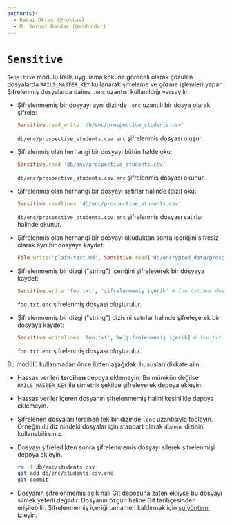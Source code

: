 ```yaml
---
author(s):
  - Recai Oktaş (@roktas)
  - M. Serhat Dündar (@msdundar)
---
```


`Sensitive`
===========

`Sensitive` modülü Rails uygulama köküne göreceli olarak çözülen dosyalarda
`RAILS_MASTER_KEY` kullanarak şifreleme ve çözme işlemleri yapar. Şifrelenmiş
dosyalarda daima `.enc` uzantısı kullanıldığı varsayılır.

- Şifrelenmemiş bir dosyayı aynı dizinde `.enc` uzantılı bir dosya olarak şifrele:

  ```ruby
  Sensitive.read_write 'db/enc/prospective_students.csv'
  ```

  `db/enc/prospective_students.csv.enc` şifrelenmiş dosyası oluşur.

- Şifrelenmiş olan herhangi bir dosyayı bütün halde oku:

  ```ruby
  Sensitive.read 'db/enc/prospective_students.csv'
  ```

  `db/enc/prospective_students.csv.enc` şifrelenmiş dosyası okunur.

- Şifrelenmiş olan herhangi bir dosyayı satırlar halinde (dizi) oku:

  ```ruby
  Sensitive.readlines 'db/enc/prospective_students.csv'
  ```

  `db/enc/prospective_students.csv.enc` şifrelenmiş dosyası satırlar halinde
  okunur.

- Şifrelenmiş olan herhangi bir dosyayı okuduktan sonra içeriğini şifresiz olarak ayrı bir dosyaya kaydet:

  ```ruby
  File.write('plain-text.md', Sensitive.read('db/encrypted_data/prospective_students.csv'))
  ```

- Şifrelenmemiş bir dizgi ("string") içeriğini şifreleyerek bir dosyaya kaydet:

  ```ruby
  Sensitive.write 'foo.txt', 'şifrelenmemiş içerik' # foo.txt.enc dosyasını oluşturur
  ```

  `foo.txt.enc` şifrelenmiş dosyası oluşturulur.

- Şifrelenmemiş bir dizgi ("string") dizisini satırlar halinde şifreleyerek bir dosyaya kaydet:

  ```ruby
  Sensitive.writelines 'foo.txt', %w[şifrelenmemiş içerik] # foo.txt.enc dosyasını oluşturur
  ```

  `foo.txt.enc` şifrelenmiş dosyası oluşturulur.


Bu modülü kullanmadan önce lütfen aşağıdaki hususları dikkate alın:


- Hassas verileri **tercihen** depoya eklemeyin. Bu mümkün değilse
  `RAILS_MASTER_KEY` ile simetrik şekilde şifreleyerek depoya ekleyin.

- Hassas veriler içeren dosyanın şifrelenmemiş halini kesinlikle depoya
  eklemeyin.

- Şifrelenen dosyaları tercihen tek bir dizinde `.enc` uzantısıyla toplayın.
  Örneğin `db` dizinindeki dosyalar için standart olarak  `db/enc` dizinini
  kullanabilirsiniz.


- Dosyayı şifreledikten sonra şifrelenmemiş dosyayı silerek şifrelenmişi depoya ekleyin.

  ```sh
  rm -f db/enc/students.csv
  git add db/enc/students.csv.enc
  git commit
  ```

- Dosyanın şifrelenmemiş açık hali Git deposuna zaten ekliyse bu dosyayı silmek
  yeterli değildir. Dosyanın özgün haline Git tarihçesinden erişilebilir.
  Şifrelenmemiş içeriği tamamen kaldırmak için [şu
  yöntemi](https://help.github.com/articles/removing-sensitive-data-from-a-repository/)
  izleyin.
